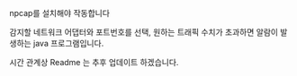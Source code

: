 npcap를 설치해야 작동합니다

감지할 네트워크 어댑터와 포트번호를 선택, 원하는 트래픽 수치가 초과하면 알람이 발생하는 java 프로그램입니다.

시간 관계상 Readme 는 추후 업데이트 하겠습니다.

